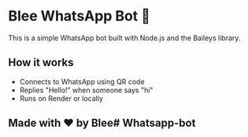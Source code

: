 # Blee WhatsApp Bot 🤖

This is a simple WhatsApp bot built with Node.js and the Baileys library.

## How it works

- Connects to WhatsApp using QR code
- Replies "Hello!" when someone says "hi"
- Runs on Render or locally

## Made with ❤️ by Blee# Whatsapp-bot

